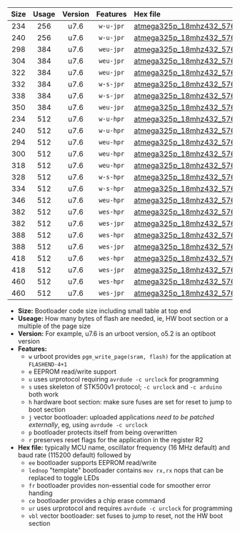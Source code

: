 |Size|Usage|Version|Features|Hex file|
|:-:|:-:|:-:|:-:|:--|
|234|256|u7.6|`w-u-jpr`|[atmega325p_18mhz432_57600bps_ur_vbl.hex](https://raw.githubusercontent.com/stefanrueger/urboot/main/atmega325p_18mhz432_57600bps_ur_vbl.hex)|
|240|256|u7.6|`w-u-jpr`|[atmega325p_18mhz432_57600bps_lednop_ur_vbl.hex](https://raw.githubusercontent.com/stefanrueger/urboot/main/atmega325p_18mhz432_57600bps_lednop_ur_vbl.hex)|
|298|384|u7.6|`weu-jpr`|[atmega325p_18mhz432_57600bps_ee_ur_vbl.hex](https://raw.githubusercontent.com/stefanrueger/urboot/main/atmega325p_18mhz432_57600bps_ee_ur_vbl.hex)|
|304|384|u7.6|`weu-jpr`|[atmega325p_18mhz432_57600bps_ee_lednop_ur_vbl.hex](https://raw.githubusercontent.com/stefanrueger/urboot/main/atmega325p_18mhz432_57600bps_ee_lednop_ur_vbl.hex)|
|322|384|u7.6|`weu-jpr`|[atmega325p_18mhz432_57600bps_ee_lednop_fr_ur_vbl.hex](https://raw.githubusercontent.com/stefanrueger/urboot/main/atmega325p_18mhz432_57600bps_ee_lednop_fr_ur_vbl.hex)|
|332|384|u7.6|`w-s-jpr`|[atmega325p_18mhz432_57600bps_vbl.hex](https://raw.githubusercontent.com/stefanrueger/urboot/main/atmega325p_18mhz432_57600bps_vbl.hex)|
|338|384|u7.6|`w-s-jpr`|[atmega325p_18mhz432_57600bps_lednop_vbl.hex](https://raw.githubusercontent.com/stefanrueger/urboot/main/atmega325p_18mhz432_57600bps_lednop_vbl.hex)|
|350|384|u7.6|`weu-jpr`|[atmega325p_18mhz432_57600bps_ee_lednop_fr_ce_ur_vbl.hex](https://raw.githubusercontent.com/stefanrueger/urboot/main/atmega325p_18mhz432_57600bps_ee_lednop_fr_ce_ur_vbl.hex)|
|234|512|u7.6|`w-u-hpr`|[atmega325p_18mhz432_57600bps_ur.hex](https://raw.githubusercontent.com/stefanrueger/urboot/main/atmega325p_18mhz432_57600bps_ur.hex)|
|240|512|u7.6|`w-u-hpr`|[atmega325p_18mhz432_57600bps_lednop_ur.hex](https://raw.githubusercontent.com/stefanrueger/urboot/main/atmega325p_18mhz432_57600bps_lednop_ur.hex)|
|294|512|u7.6|`weu-hpr`|[atmega325p_18mhz432_57600bps_ee_ur.hex](https://raw.githubusercontent.com/stefanrueger/urboot/main/atmega325p_18mhz432_57600bps_ee_ur.hex)|
|300|512|u7.6|`weu-hpr`|[atmega325p_18mhz432_57600bps_ee_lednop_ur.hex](https://raw.githubusercontent.com/stefanrueger/urboot/main/atmega325p_18mhz432_57600bps_ee_lednop_ur.hex)|
|318|512|u7.6|`weu-hpr`|[atmega325p_18mhz432_57600bps_ee_lednop_fr_ur.hex](https://raw.githubusercontent.com/stefanrueger/urboot/main/atmega325p_18mhz432_57600bps_ee_lednop_fr_ur.hex)|
|328|512|u7.6|`w-s-hpr`|[atmega325p_18mhz432_57600bps.hex](https://raw.githubusercontent.com/stefanrueger/urboot/main/atmega325p_18mhz432_57600bps.hex)|
|334|512|u7.6|`w-s-hpr`|[atmega325p_18mhz432_57600bps_lednop.hex](https://raw.githubusercontent.com/stefanrueger/urboot/main/atmega325p_18mhz432_57600bps_lednop.hex)|
|346|512|u7.6|`weu-hpr`|[atmega325p_18mhz432_57600bps_ee_lednop_fr_ce_ur.hex](https://raw.githubusercontent.com/stefanrueger/urboot/main/atmega325p_18mhz432_57600bps_ee_lednop_fr_ce_ur.hex)|
|382|512|u7.6|`wes-hpr`|[atmega325p_18mhz432_57600bps_ee.hex](https://raw.githubusercontent.com/stefanrueger/urboot/main/atmega325p_18mhz432_57600bps_ee.hex)|
|382|512|u7.6|`wes-jpr`|[atmega325p_18mhz432_57600bps_ee_vbl.hex](https://raw.githubusercontent.com/stefanrueger/urboot/main/atmega325p_18mhz432_57600bps_ee_vbl.hex)|
|388|512|u7.6|`wes-hpr`|[atmega325p_18mhz432_57600bps_ee_lednop.hex](https://raw.githubusercontent.com/stefanrueger/urboot/main/atmega325p_18mhz432_57600bps_ee_lednop.hex)|
|388|512|u7.6|`wes-jpr`|[atmega325p_18mhz432_57600bps_ee_lednop_vbl.hex](https://raw.githubusercontent.com/stefanrueger/urboot/main/atmega325p_18mhz432_57600bps_ee_lednop_vbl.hex)|
|418|512|u7.6|`wes-hpr`|[atmega325p_18mhz432_57600bps_ee_lednop_fr.hex](https://raw.githubusercontent.com/stefanrueger/urboot/main/atmega325p_18mhz432_57600bps_ee_lednop_fr.hex)|
|418|512|u7.6|`wes-jpr`|[atmega325p_18mhz432_57600bps_ee_lednop_fr_vbl.hex](https://raw.githubusercontent.com/stefanrueger/urboot/main/atmega325p_18mhz432_57600bps_ee_lednop_fr_vbl.hex)|
|460|512|u7.6|`wes-hpr`|[atmega325p_18mhz432_57600bps_ee_lednop_fr_ce.hex](https://raw.githubusercontent.com/stefanrueger/urboot/main/atmega325p_18mhz432_57600bps_ee_lednop_fr_ce.hex)|
|460|512|u7.6|`wes-jpr`|[atmega325p_18mhz432_57600bps_ee_lednop_fr_ce_vbl.hex](https://raw.githubusercontent.com/stefanrueger/urboot/main/atmega325p_18mhz432_57600bps_ee_lednop_fr_ce_vbl.hex)|

- **Size:** Bootloader code size including small table at top end
- **Useage:** How many bytes of flash are needed, ie, HW boot section or a multiple of the page size
- **Version:** For example, u7.6 is an urboot version, o5.2 is an optiboot version
- **Features:**
  + `w` urboot provides `pgm_write_page(sram, flash)` for the application at `FLASHEND-4+1`
  + `e` EEPROM read/write support
  + `u` uses urprotocol requiring `avrdude -c urclock` for programming
  + `s` uses skeleton of STK500v1 protocol; `-c urclock` and `-c arduino` both work
  + `h` hardware boot section: make sure fuses are set for reset to jump to boot section
  + `j` vector bootloader: uploaded applications *need to be patched externally*, eg, using `avrdude -c urclock`
  + `p` bootloader protects itself from being overwritten
  + `r` preserves reset flags for the application in the register R2
- **Hex file:** typically MCU name, oscillator frequency (16 MHz default) and baud rate (115200 default) followed by
  + `ee` bootloader supports EEPROM read/write
  + `lednop` "template" bootloader contains `mov rx,rx` nops that can be replaced to toggle LEDs
  + `fr` bootloader provides non-essential code for smoother error handing
  + `ce` bootloader provides a chip erase command
  + `ur` uses urprotocol and requires `avrdude -c urclock` for programming
  + `vbl` vector bootloader: set fuses to jump to reset, not the HW boot section
